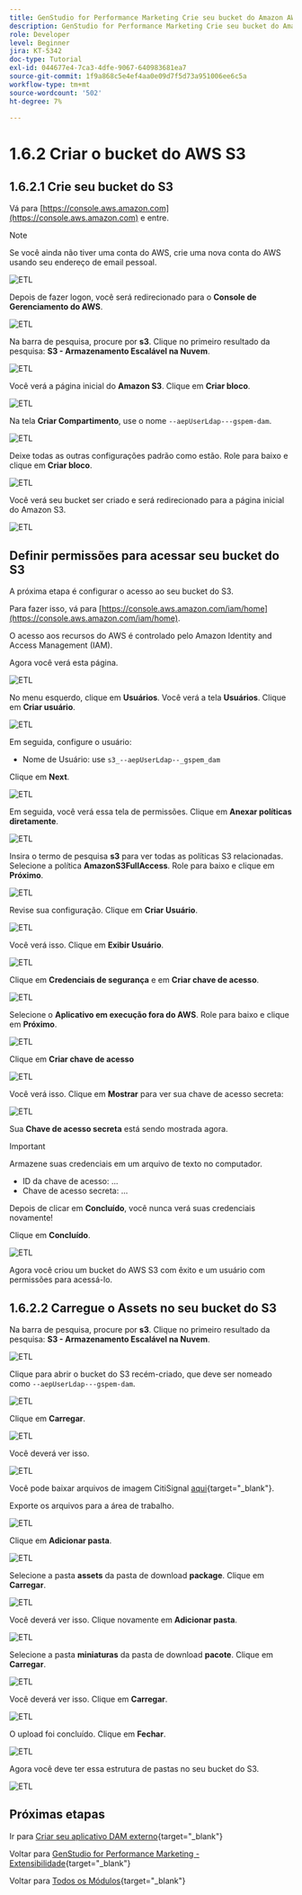 ```yaml
---
title: GenStudio for Performance Marketing Crie seu bucket do Amazon AWS S3
description: GenStudio for Performance Marketing Crie seu bucket do Amazon AWS S3
role: Developer
level: Beginner
jira: KT-5342
doc-type: Tutorial
exl-id: 044677e4-7ca3-4dfe-9067-640983681ea7
source-git-commit: 1f9a868c5e4ef4aa0e09d7f5d73a951006ee6c5a
workflow-type: tm+mt
source-wordcount: '502'
ht-degree: 7%

---
```


# 1.6.2 Criar o bucket do AWS S3

## 1.6.2.1 Crie seu bucket do S3

Vá para [https://console.aws.amazon.com](https://console.aws.amazon.com) e entre.

>[!NOTE]
>
>Se você ainda não tiver uma conta do AWS, crie uma nova conta do AWS usando seu endereço de email pessoal.

![ETL](./images/awshome.png)

Depois de fazer logon, você será redirecionado para o **Console de Gerenciamento do AWS**.

![ETL](./images/awsconsole.png)

Na barra de pesquisa, procure por **s3**. Clique no primeiro resultado da pesquisa: **S3 - Armazenamento Escalável na Nuvem**.

![ETL](./images/awsconsoles3.png)

Você verá a página inicial do **Amazon S3**. Clique em **Criar bloco**.

![ETL](./images/s3home.png)

Na tela **Criar Compartimento**, use o nome `--aepUserLdap---gspem-dam`.

![ETL](./images/bucketname.png)

Deixe todas as outras configurações padrão como estão. Role para baixo e clique em **Criar bloco**.

![ETL](./images/createbucket.png)

Você verá seu bucket ser criado e será redirecionado para a página inicial do Amazon S3.

![ETL](./images/S3homeb.png)

## Definir permissões para acessar seu bucket do S3

A próxima etapa é configurar o acesso ao seu bucket do S3.

Para fazer isso, vá para [https://console.aws.amazon.com/iam/home](https://console.aws.amazon.com/iam/home).

O acesso aos recursos do AWS é controlado pelo Amazon Identity and Access Management (IAM).

Agora você verá esta página.

![ETL](./images/iam.png)

No menu esquerdo, clique em **Usuários**. Você verá a tela **Usuários**. Clique em **Criar usuário**.

![ETL](./images/iammenu.png)

Em seguida, configure o usuário:

- Nome de Usuário: use `s3_--aepUserLdap--_gspem_dam`

Clique em **Next**.

![ETL](./images/configuser.png)

Em seguida, você verá essa tela de permissões. Clique em **Anexar políticas diretamente**.

![ETL](./images/perm1.png)

Insira o termo de pesquisa **s3** para ver todas as políticas S3 relacionadas. Selecione a política **AmazonS3FullAccess**. Role para baixo e clique em **Próximo**.

![ETL](./images/perm2.png)

Revise sua configuração. Clique em **Criar Usuário**.

![ETL](./images/review.png)

Você verá isso. Clique em **Exibir Usuário**.

![ETL](./images/review1.png)

Clique em **Credenciais de segurança** e em **Criar chave de acesso**.

![ETL](./images/cred.png)

Selecione o **Aplicativo em execução fora do AWS**. Role para baixo e clique em **Próximo**.

![ETL](./images/creda.png)

Clique em **Criar chave de acesso**

![ETL](./images/credb.png)

Você verá isso. Clique em **Mostrar** para ver sua chave de acesso secreta:

![ETL](./images/cred1.png)

Sua **Chave de acesso secreta** está sendo mostrada agora.

>[!IMPORTANT]
>
>Armazene suas credenciais em um arquivo de texto no computador.
>
> - ID da chave de acesso: ...
> - Chave de acesso secreta: ...
>
> Depois de clicar em **Concluído**, você nunca verá suas credenciais novamente!

Clique em **Concluído**.

![ETL](./images/cred2.png)

Agora você criou um bucket do AWS S3 com êxito e um usuário com permissões para acessá-lo.

## 1.6.2.2 Carregue o Assets no seu bucket do S3

Na barra de pesquisa, procure por **s3**. Clique no primeiro resultado da pesquisa: **S3 - Armazenamento Escalável na Nuvem**.

![ETL](./images/bucket1.png)

Clique para abrir o bucket do S3 recém-criado, que deve ser nomeado como `--aepUserLdap---gspem-dam`.

![ETL](./images/bucket2.png)

Clique em **Carregar**.

![ETL](./images/bucket3.png)

Você deverá ver isso.

![ETL](./images/bucket4.png)

Você pode baixar arquivos de imagem CitiSignal [aqui](./images/package.zip){target="_blank"}.

Exporte os arquivos para a área de trabalho.

![ETL](./images/bucket5.png)

Clique em **Adicionar pasta**.

![ETL](./images/bucket6.png)

Selecione a pasta **assets** da pasta de download **package**. Clique em **Carregar**.

![ETL](./images/bucket7.png)

Você deverá ver isso. Clique novamente em **Adicionar pasta**.

![ETL](./images/bucket8.png)

Selecione a pasta **miniaturas** da pasta de download **pacote**. Clique em **Carregar**.

![ETL](./images/bucket9.png)

Você deverá ver isso. Clique em **Carregar**.

![ETL](./images/bucket10.png)

O upload foi concluído. Clique em **Fechar**.

![ETL](./images/bucket11.png)

Agora você deve ter essa estrutura de pastas no seu bucket do S3.

![ETL](./images/bucket12.png)

## Próximas etapas

Ir para [Criar seu aplicativo DAM externo](./ex3.md){target="_blank"}

Voltar para [GenStudio for Performance Marketing - Extensibilidade](./genstudioext.md){target="_blank"}

Voltar para [Todos os Módulos](./../../../overview.md){target="_blank"}
